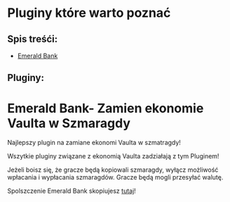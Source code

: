 # Pluginy które warto poznać

## Spis treśći:
- [Emerald Bank]()

## Pluginy:

# Emerald Bank- Zamien ekonomie Vaulta w Szmaragdy 
Najlepszy plugin na zamiane ekonomi Vaulta w szmatragdy!

Wszytkie pluginy związane z ekonomią Vaulta zadziałają z tym Pluginem!

Jeżeli boisz się, że gracze będą kopiowali szmaragdy, wyłącz możliwość wpłacania i wypłacania szmaragdów. Gracze będą mogli przesyłać walutę.

Spolszczenie Emerald Bank skopiujesz [tutaj](https://github.com/vBagieta/Minecraft/blob/main/Pluginy/Spolszczenia/spolszczenie-emerald-bank.md)!
